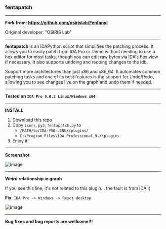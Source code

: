 ### fentapatch

---

**Fork from: https://github.com/osirislab/Fentanyl**

Original developer: "OSIRIS Lab"

---

**fentapatch** is an IDAPython script that simplifies the patching process. It allows you to easily patch from IDA Pro or Demo without needing to use a hex editor for most tasks, though you can edit raw bytes via IDA's hex view if necessary. It also supports undoing and redoing changes to the idb.

Support more architectures than just x86 and x86_64. It automates common patching tasks and one of its best features is the support for Undo/Redo, allowing you to see changes live on the graph and undo them if needed.

---

**Tested on `IDA Pro 9.0.2 Linux/Windows x64`**

---

**INSTALL**

1) Download this repo
2) Copy `icons`, `py3`, `fentapatch.py` to 
   - `/PATH/to/IDA-PRO-LINUX/plugins/`
   - `C:\Program Files\IDA Professional 9.X\plugins`
3) Enjoy it!

---

**Screenshot**

![image](https://github.com/user-attachments/assets/ee4a196c-7612-4d11-a9d2-d1af59b9e5a1)

---

**Weird relationship in graph**

If you see this line, it's not related to this plugin... the fault is from IDA :)

**Fix**: `IDA Pro -> Windows -> Reset desktop`

![image](https://github.com/user-attachments/assets/ac69d735-c6f9-49fc-a5ca-15aac9c47699)

---

**Bug fixes and bug reports are wellcome!!!**
